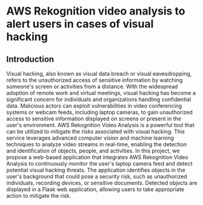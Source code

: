 # AWS Rekognition video analysis to alert users in cases of visual hacking

## Introduction
Visual hacking, also known as visual data breach or visual eavesdropping, refers to the unauthorized access of sensitive information by watching someone's screen or activities from a distance. With the widespread adoption of remote work and virtual meetings, visual hacking has become a significant concern for individuals and organizations handling confidential data. Malicious actors can exploit vulnerabilities in video conferencing systems or webcam feeds, including laptop cameras, to gain unauthorized access to sensitive information displayed on screens or present in the user's environment.
AWS Rekognition Video Analysis is a powerful tool that can be utilized to mitigate the risks associated with visual hacking. This service leverages advanced computer vision and machine learning techniques to analyze video streams in real-time, enabling the detection and identification of objects, people, and activities.
In this project, we propose a web-based application that integrates AWS Rekognition Video Analysis to continuously monitor the user's laptop camera feed and detect potential visual hacking threats. The application identifies objects in the user's background that could pose a security risk, such as unauthorized individuals, recording devices, or sensitive documents. Detected objects are displayed in a Flask web application, allowing users to take appropriate action to mitigate the risk.

